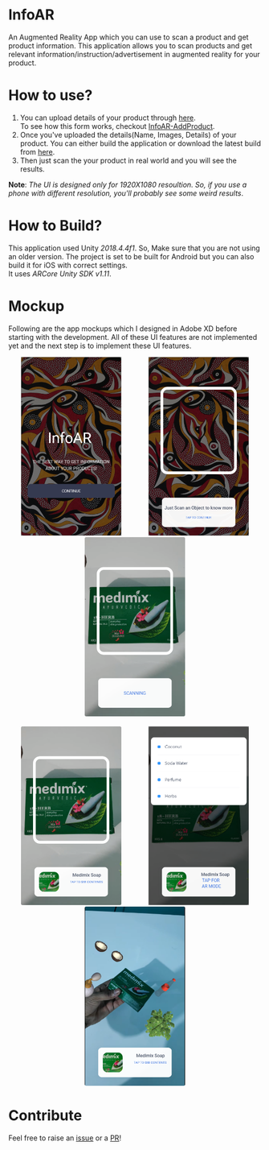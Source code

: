 # InfoAR
An Augmented Reality App which you can use to scan a product and get product information.
This application allows you to scan products and get relevant information/instruction/advertisement in augmented reality for your product. 

# How to use?
1. You can upload details of your product through [here](http://geekyjock.me/InfoAR-AddProduct/).<br>
   To see how this form works, checkout [InfoAR-AddProduct](https://github.com/geekyJock8/InfoAR-AddProduct).
1. Once you've uploaded the details(Name, Images, Details) of your product. 
   You can either build the application or download the latest build from [here](#).
1. Then just scan the your product in real world and you will see the results.

**Note**: *The UI is designed only for 1920X1080 resoultion. So, if you use a phone with different resolution, you'll probably see some weird results*. 

# How to Build?
This application used Unity *2018.4.4f1*. So, Make sure that you are not using an older version. 
The project is set to be built for Android but you can also build it for iOS with correct settings.<br>
It uses *ARCore Unity SDK v1.11*.

# Mockup
Following are the app mockups which I designed in Adobe XD before starting with the development. All of these UI features are not implemented yet
and the next step is to implement these UI features.
<div>
  <div align="middle" vspace="5">
  <img src="Mockup/Splash.png" alt="Splash Screen" width="200" hspace="25">
  <img src="Mockup/Tutorial.png" alt="Instruction" width="200" hspace="25">
  <img src="Mockup/Scanning.png" alt="Scanning" width="200" hspace="25">
  </div>
  <br>
  <div align="middle" vspace="5">
  <img src="Mockup/ImageScan.png" alt="ImageScan" width="200" hspace="25">
  <img src="Mockup/Product Detail List.png" alt="Product Detail List" width="200" hspace="25">
  <img src="Mockup/ARMode.png" alt="AR Mode" width="200" hspace="25">
  </div>
</div>

# Contribute
Feel free to raise an [issue](https://github.com/geekyJock8/InfoAR/issues) or a [PR](https://github.com/geekyJock8/InfoAR/pulls)!
